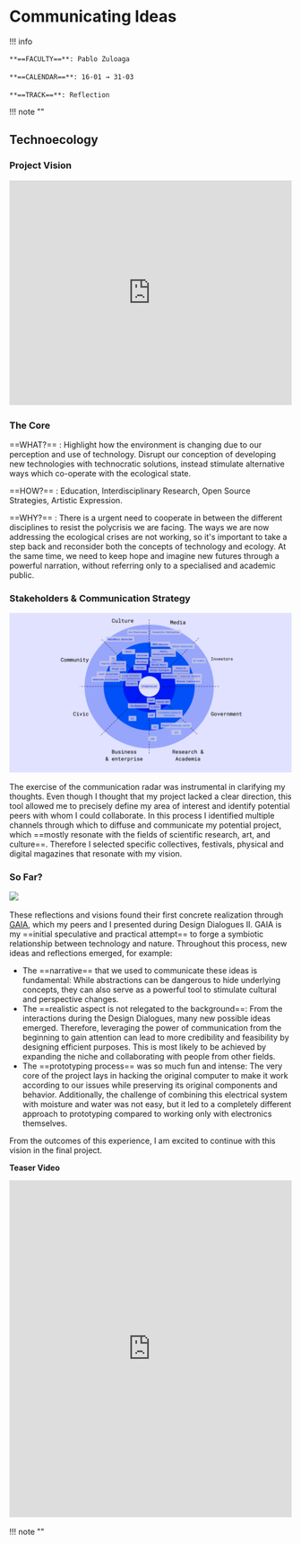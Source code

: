 # Communicating Ideas

!!! info 
    
    **==FACULTY==**: Pablo Zuloaga    

    **==CALENDAR==**: 16-01 → 31-03

    **==TRACK==**: Reflection

<div style="clear:both;"></div>

!!! note ""

## **Technoecology**
### **Project Vision**

<iframe 
    src="https://docs.google.com/presentation/d/e/2PACX-1vSyn5TtdGdBB-KGHd-1ZwO-6JmwxwqENpcrNKT5Wl-BzBx6EWjuxArNQl8ed3SU6Nt6JUOLFiJ5Vu8_/embed?start=false&loop=false&delayms=3000" 
    frameborder="0" 
    width="100%" 
    height="400" 
    allowfullscreen="true" 
    mozallowfullscreen="true" 
    webkitallowfullscreen="true">
</iframe>

### **The Core**

==WHAT?==
: Highlight how the environment is changing due to our perception and use of technology.
Disrupt our conception of developing new technologies with technocratic solutions, instead stimulate alternative ways which co-operate with the ecological state.

==HOW?==
: Education, Interdisciplinary Research, Open Source Strategies, Artistic Expression.

==WHY?==
: There is a urgent need to cooperate in between the different disciplines to resist the polycrisis we are facing.
The ways we are now addressing the ecological crises are not working, so it's important to take a step back and reconsider both the concepts of technology and ecology.
At the same time, we need to keep hope and imagine new futures through a powerful narration, without referring only to a specialised and academic public.

### **Stakeholders & Communication Strategy**

![](../images/CI01.jpg)

The exercise of the communication radar was instrumental in clarifying my thoughts. Even though I thought that my project lacked a clear direction, this tool allowed me to precisely define my area of interest and identify potential peers with whom I could collaborate. In this process I identified multiple channels through which to diffuse and communicate my potential project, which ==mostly resonate with the fields of scientific research, art, and culture==. Therefore I selected specific collectives, festivals, physical and digital magazines that resonate with my vision.

### **So Far?**

![](../images/CI02.jpg)

These reflections and visions found their first concrete realization through [GAIA](https://github.com/niente010/GAIA), which my peers and I presented during Design Dialogues II. GAIA is my ==initial speculative and practical attempt== to forge a symbiotic relationship between technology and nature. 
Throughout this process, new ideas and reflections emerged, for example:

- The ==narrative== that we used to communicate these ideas is fundamental: While abstractions can be dangerous to hide underlying concepts, they can also serve as a powerful tool to stimulate cultural and perspective changes.
- The ==realistic aspect is not relegated to the background==: From the interactions during the Design Dialogues, many new possible ideas emerged. Therefore, leveraging the power of communication from the beginning to gain attention can lead to more credibility and feasibility by designing efficient purposes. This is most likely to be achieved by expanding the niche and collaborating with people from other fields.
- The ==prototyping process== was so much fun and intense: The very core of the project lays in hacking the original computer to make it work according to our issues while preserving its original components and behavior. Additionally, the challenge of combining this electrical system with moisture and water was not easy, but it led to a completely different approach to prototyping compared to working only with electronics themselves.

From the outcomes of this experience, I am excited to continue with this vision in the final project.

**Teaser Video** 

<iframe 
    width="100%" 
    height="600" 
    src="https://www.youtube.com/embed/4bKsXcgrkUM?si=H2GT1PEDAh37ABF6" 
    title="YouTube video player" 
    frameborder="0" 
    allow="accelerometer; autoplay; clipboard-write; encrypted-media; gyroscope; picture-in-picture; web-share" referrerpolicy="strict-origin-when-cross-origin" 
    allowfullscreen>
</iframe>

!!! note ""
